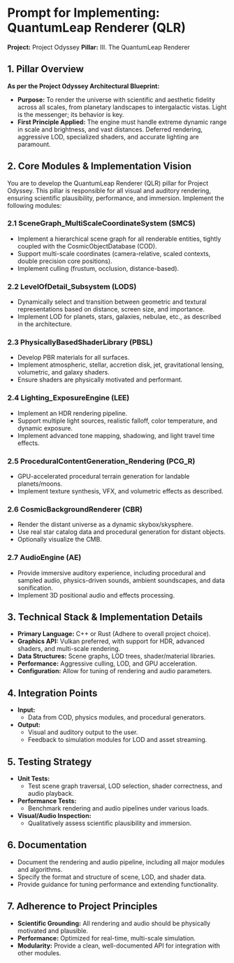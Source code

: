 # Prompt for Implementing: QuantumLeap Renderer (QLR)

**Project:** Project Odyssey
**Pillar:** III. The QuantumLeap Renderer

## 1. Pillar Overview

**As per the Project Odyssey Architectural Blueprint:**

* **Purpose:** To render the universe with scientific and aesthetic fidelity across all scales, from planetary landscapes to intergalactic vistas. Light is the messenger; its behavior is key.
* **First Principle Applied:** The engine must handle extreme dynamic range in scale and brightness, and vast distances. Deferred rendering, aggressive LOD, specialized shaders, and accurate lighting are paramount.

## 2. Core Modules & Implementation Vision

You are to develop the QuantumLeap Renderer (QLR) pillar for Project Odyssey. This pillar is responsible for all visual and auditory rendering, ensuring scientific plausibility, performance, and immersion. Implement the following modules:

### 2.1 SceneGraph_MultiScaleCoordinateSystem (SMCS)
* Implement a hierarchical scene graph for all renderable entities, tightly coupled with the CosmicObjectDatabase (COD).
* Support multi-scale coordinates (camera-relative, scaled contexts, double precision core positions).
* Implement culling (frustum, occlusion, distance-based).

### 2.2 LevelOfDetail_Subsystem (LODS)
* Dynamically select and transition between geometric and textural representations based on distance, screen size, and importance.
* Implement LOD for planets, stars, galaxies, nebulae, etc., as described in the architecture.

### 2.3 PhysicallyBasedShaderLibrary (PBSL)
* Develop PBR materials for all surfaces.
* Implement atmospheric, stellar, accretion disk, jet, gravitational lensing, volumetric, and galaxy shaders.
* Ensure shaders are physically motivated and performant.

### 2.4 Lighting_ExposureEngine (LEE)
* Implement an HDR rendering pipeline.
* Support multiple light sources, realistic falloff, color temperature, and dynamic exposure.
* Implement advanced tone mapping, shadowing, and light travel time effects.

### 2.5 ProceduralContentGeneration_Rendering (PCG_R)
* GPU-accelerated procedural terrain generation for landable planets/moons.
* Implement texture synthesis, VFX, and volumetric effects as described.

### 2.6 CosmicBackgroundRenderer (CBR)
* Render the distant universe as a dynamic skybox/skysphere.
* Use real star catalog data and procedural generation for distant objects.
* Optionally visualize the CMB.

### 2.7 AudioEngine (AE)
* Provide immersive auditory experience, including procedural and sampled audio, physics-driven sounds, ambient soundscapes, and data sonification.
* Implement 3D positional audio and effects processing.

## 3. Technical Stack & Implementation Details

* **Primary Language:** C++ or Rust (Adhere to overall project choice).
* **Graphics API:** Vulkan preferred, with support for HDR, advanced shaders, and multi-scale rendering.
* **Data Structures:** Scene graphs, LOD trees, shader/material libraries.
* **Performance:** Aggressive culling, LOD, and GPU acceleration.
* **Configuration:** Allow for tuning of rendering and audio parameters.

## 4. Integration Points

* **Input:**
    * Data from COD, physics modules, and procedural generators.
* **Output:**
    * Visual and auditory output to the user.
    * Feedback to simulation modules for LOD and asset streaming.

## 5. Testing Strategy

* **Unit Tests:**
    * Test scene graph traversal, LOD selection, shader correctness, and audio playback.
* **Performance Tests:**
    * Benchmark rendering and audio pipelines under various loads.
* **Visual/Audio Inspection:**
    * Qualitatively assess scientific plausibility and immersion.

## 6. Documentation

* Document the rendering and audio pipeline, including all major modules and algorithms.
* Specify the format and structure of scene, LOD, and shader data.
* Provide guidance for tuning performance and extending functionality.

## 7. Adherence to Project Principles

* **Scientific Grounding:** All rendering and audio should be physically motivated and plausible.
* **Performance:** Optimized for real-time, multi-scale simulation.
* **Modularity:** Provide a clean, well-documented API for integration with other modules. 